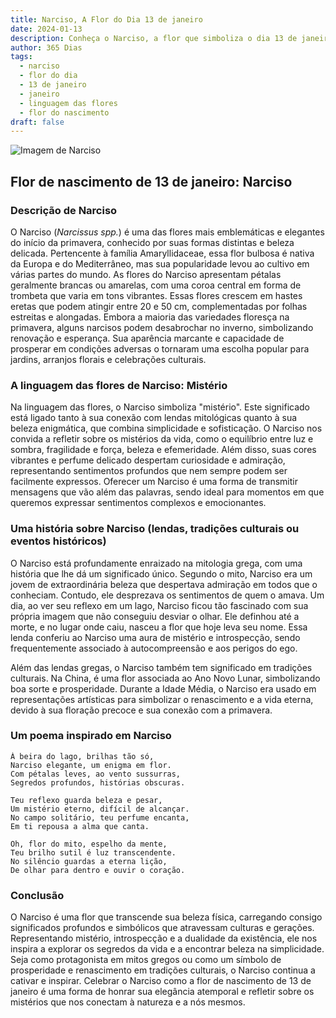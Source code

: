 ```yaml
---
title: Narciso, A Flor do Dia 13 de janeiro
date: 2024-01-13
description: Conheça o Narciso, a flor que simboliza o dia 13 de janeiro e seu significado 'Mistério'. Explore a beleza e o simbolismo desta flor encantadora.
author: 365 Dias
tags:
  - narciso
  - flor do dia
  - 13 de janeiro
  - janeiro
  - linguagem das flores
  - flor do nascimento
draft: false
---
```


![Imagem de Narciso](https://cdn.pixabay.com/photo/2021/04/06/19/20/daffodils-6157253_1280.jpg#center)


## Flor de nascimento de 13 de janeiro: Narciso

### Descrição de Narciso

O Narciso (_Narcissus spp._) é uma das flores mais emblemáticas e elegantes do início da primavera, conhecido por suas formas distintas e beleza delicada. Pertencente à família Amaryllidaceae, essa flor bulbosa é nativa da Europa e do Mediterrâneo, mas sua popularidade levou ao cultivo em várias partes do mundo. As flores do Narciso apresentam pétalas geralmente brancas ou amarelas, com uma coroa central em forma de trombeta que varia em tons vibrantes. Essas flores crescem em hastes eretas que podem atingir entre 20 e 50 cm, complementadas por folhas estreitas e alongadas. Embora a maioria das variedades floresça na primavera, alguns narcisos podem desabrochar no inverno, simbolizando renovação e esperança. Sua aparência marcante e capacidade de prosperar em condições adversas o tornaram uma escolha popular para jardins, arranjos florais e celebrações culturais.

### A linguagem das flores de Narciso: Mistério

Na linguagem das flores, o Narciso simboliza "mistério". Este significado está ligado tanto à sua conexão com lendas mitológicas quanto à sua beleza enigmática, que combina simplicidade e sofisticação. O Narciso nos convida a refletir sobre os mistérios da vida, como o equilíbrio entre luz e sombra, fragilidade e força, beleza e efemeridade. Além disso, suas cores vibrantes e perfume delicado despertam curiosidade e admiração, representando sentimentos profundos que nem sempre podem ser facilmente expressos. Oferecer um Narciso é uma forma de transmitir mensagens que vão além das palavras, sendo ideal para momentos em que queremos expressar sentimentos complexos e emocionantes.

### Uma história sobre Narciso (lendas, tradições culturais ou eventos históricos)

O Narciso está profundamente enraizado na mitologia grega, com uma história que lhe dá um significado único. Segundo o mito, Narciso era um jovem de extraordinária beleza que despertava admiração em todos que o conheciam. Contudo, ele desprezava os sentimentos de quem o amava. Um dia, ao ver seu reflexo em um lago, Narciso ficou tão fascinado com sua própria imagem que não conseguiu desviar o olhar. Ele definhou até a morte, e no lugar onde caiu, nasceu a flor que hoje leva seu nome. Essa lenda conferiu ao Narciso uma aura de mistério e introspecção, sendo frequentemente associado à autocompreensão e aos perigos do ego.

Além das lendas gregas, o Narciso também tem significado em tradições culturais. Na China, é uma flor associada ao Ano Novo Lunar, simbolizando boa sorte e prosperidade. Durante a Idade Média, o Narciso era usado em representações artísticas para simbolizar o renascimento e a vida eterna, devido à sua floração precoce e sua conexão com a primavera.

### Um poema inspirado em Narciso

```
À beira do lago, brilhas tão só,  
Narciso elegante, um enigma em flor.  
Com pétalas leves, ao vento sussurras,  
Segredos profundos, histórias obscuras.  

Teu reflexo guarda beleza e pesar,  
Um mistério eterno, difícil de alcançar.  
No campo solitário, teu perfume encanta,  
Em ti repousa a alma que canta.  

Oh, flor do mito, espelho da mente,  
Teu brilho sutil é luz transcendente.  
No silêncio guardas a eterna lição,  
De olhar para dentro e ouvir o coração.
```

### Conclusão

O Narciso é uma flor que transcende sua beleza física, carregando consigo significados profundos e simbólicos que atravessam culturas e gerações. Representando mistério, introspecção e a dualidade da existência, ele nos inspira a explorar os segredos da vida e a encontrar beleza na simplicidade. Seja como protagonista em mitos gregos ou como um símbolo de prosperidade e renascimento em tradições culturais, o Narciso continua a cativar e inspirar. Celebrar o Narciso como a flor de nascimento de 13 de janeiro é uma forma de honrar sua elegância atemporal e refletir sobre os mistérios que nos conectam à natureza e a nós mesmos.